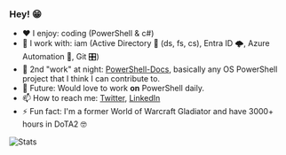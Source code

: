 ### Hey! 😁



- ❤️ I enjoy: coding (PowerShell & c#)
- 🏢 I work with: iam (Active Directory 🔐 (ds, fs, cs), Entra ID 🌩️, Azure Automation 🤖, Git 🎛️)
- 🌝 2nd "work" at night: [PowerShell-Docs](https://github.com/MicrosoftDocs/PowerShell-Docs/), basically any OS PowerShell project that I think I can contribute to.
- 🔮 Future: Would love to work **on** PowerShell daily.
- 📫 How to reach me: [Twitter](https://twitter.com/ehmiiz), [LinkedIn](https://www.linkedin.com/in/ehmiiz/)
- ⚡ Fun fact: I'm a former World of Warcraft Gladiator and have 3000+ hours in DoTA2 🤓

![Stats](https://github-readme-stats.vercel.app/api?username=ehmiiz&show_icons=true&theme=radical)
